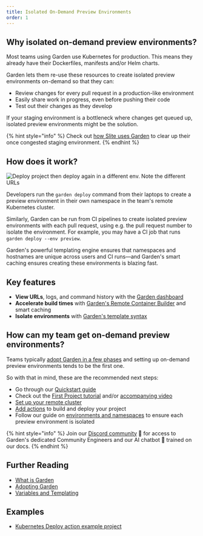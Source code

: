 ```yaml
---
title: Isolated On-Demand Preview Environments
order: 1
---
```


## Why isolated on-demand preview environments?

Most teams using Garden use Kubernetes for production. This means they already have their Dockerfiles, manifests and/or Helm charts.

Garden lets them re-use these resources to create isolated preview environments on-demand so that they can:

- Review changes for every pull request in a production-like environment
- Easily share work in progress, even before pushing their code
- Test out their changes as they develop

If your staging environment is a bottleneck where changes get queued up, isolated preview environments might be the solution.

{% hint style="info" %}
Check out [how Slite uses Garden](https://garden.io/blog/garden-is-the-best-companion-for-a-kubernetes-dev-from-local-envs-to-cd) to clear up their once congested staging environment.
{% endhint %}

## How does it work?

![Deploy project then deploy again in a different env. Note the different URLs](https://github.com/garden-io/garden/assets/5373776/bdac24a9-4e77-47f4-87dd-c68730fb601a)

Developers run the `garden deploy` command from their laptops to create a preview environment in their own namespace in the team's remote Kubernetes cluster.

Similarly, Garden can be run from CI pipelines to create isolated preview environments with each pull request, using e.g. the pull request number to isolate the environment. For example, you may have a CI job that runs `garden deploy --env preview`.

Garden's powerful templating engine ensures that namespaces and hostnames are unique across users and CI runs—and Garden's smart caching ensures creating these environments is blazing fast.

## Key features

- **View URLs**, logs, and command history with the [Garden dashboard](https://app.garden.io)
- **Accelerate build times** with [Garden's Remote Container Builder](../../garden-for/containers/building-containers.md) and smart caching
- **Isolate environments** with [Garden's template syntax](../../features/variables-and-templating.md)

## How can my team get on-demand preview environments?

Teams typically [adopt Garden in a few phases](../../misc/adopting-garden.md) and setting up on-demand preview environments tends to be the first one.

So with that in mind, these are the recommended next steps:

- Go through our [Quickstart guide](../../getting-started/quickstart.md)
- Check out the [First Project tutorial](../../tutorials/README.md) and/or [accompanying video](https://youtu.be/0y5E8K-8kr4)
- [Set up your remote cluster](../../garden-for/kubernetes/remote-kubernetes.md)
- [Add actions](../../garden-for/kubernetes/README.md) to build and deploy your project
- Follow our guide on [environments and namespaces](../../guides/namespaces.md) to ensure each preview environment is isolated

{% hint style="info" %}
Join our [Discord community](https://go.garden.io/discord) 🌸 for access to Garden's dedicated Community Engineers and our AI chatbot 🤖  trained on our docs.
{% endhint %}

## Further Reading

- [What is Garden](../../overview/what-is-garden.md)
- [Adopting Garden](../../misc/adopting-garden.md)
- [Variables and Templating](../../features/variables-and-templating.md)

## Examples

- [Kubernetes Deploy action example project](https://github.com/garden-io/garden/tree/0.14.4/examples/k8s-deploy-patch-resources)
